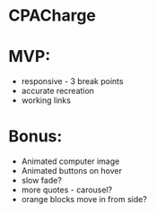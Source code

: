 # CPACharge

# MVP:

* responsive - 3 break points
* accurate recreation
* working links

# Bonus:

* Animated computer image
* Animated buttons on hover
* slow fade?
* more quotes - carousel?
* orange blocks move in from side?
